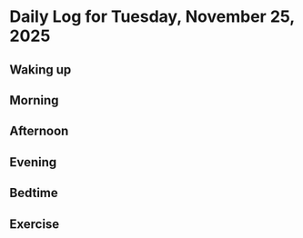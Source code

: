 # Daily Log for Tuesday, November 25, 2025

## Waking up

## Morning

## Afternoon

## Evening

## Bedtime

## Exercise
